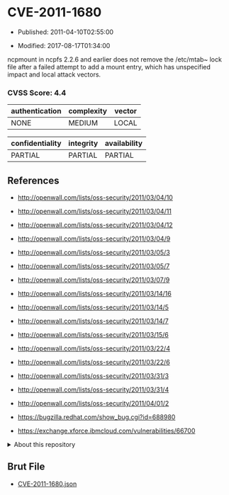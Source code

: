 # CVE-2011-1680

- Published: 2011-04-10T02:55:00

- Modified: 2017-08-17T01:34:00

ncpmount in ncpfs 2.2.6 and earlier does not remove the /etc/mtab~ lock file after a failed attempt to add a mount entry, which has unspecified impact and local attack vectors.

### CVSS Score: **4.4**

| authentication | complexity | vector |
| --- | --- | --- |
| NONE | MEDIUM | LOCAL |

| confidentiality | integrity | availability |
| --- | --- | --- |
| PARTIAL | PARTIAL | PARTIAL |

## References

* http://openwall.com/lists/oss-security/2011/03/04/10

* http://openwall.com/lists/oss-security/2011/03/04/11

* http://openwall.com/lists/oss-security/2011/03/04/12

* http://openwall.com/lists/oss-security/2011/03/04/9

* http://openwall.com/lists/oss-security/2011/03/05/3

* http://openwall.com/lists/oss-security/2011/03/05/7

* http://openwall.com/lists/oss-security/2011/03/07/9

* http://openwall.com/lists/oss-security/2011/03/14/16

* http://openwall.com/lists/oss-security/2011/03/14/5

* http://openwall.com/lists/oss-security/2011/03/14/7

* http://openwall.com/lists/oss-security/2011/03/15/6

* http://openwall.com/lists/oss-security/2011/03/22/4

* http://openwall.com/lists/oss-security/2011/03/22/6

* http://openwall.com/lists/oss-security/2011/03/31/3

* http://openwall.com/lists/oss-security/2011/03/31/4

* http://openwall.com/lists/oss-security/2011/04/01/2

* https://bugzilla.redhat.com/show_bug.cgi?id=688980

* https://exchange.xforce.ibmcloud.com/vulnerabilities/66700

<details>
<summary>About this repository</summary> 

  This repository is part of the project [Live Hack CVE](https://github.com/Live-Hack-CVE). Main website can be found [www.live-hack.org](https://www.live-hack.org) 
  
  Made by [Sn0wAlice](https://github.com/Sn0wAlice) for the people that care about security and need to have a feed of the latest CVEs. Hope you enjoy it, don't forget to star the repo and follow me on [Twitter](https://twitter.com/Sn0wAlice) and [Github](https://github.com/Sn0wAlice). And that is my [personnal website](https://www.alice-snow.me/)

  - [Home Page](https://github.com/Live-Hack-CVE)
  - [Framework](https://github.com/Live-Hack-CVE/cve-framework)
  - [CVE database](https://github.com/Live-Hack-CVE/full_database)
  - [Changelog](https://github.com/Live-Hack-CVE/Changelog)
</details>

## Brut File

* [CVE-2011-1680.json](https://raw.githubusercontent.com/Live-Hack-CVE/full_database/main/cves/2011/CVE-2011-1680.json)

